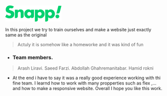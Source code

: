 ![Snapp-logo](image/snappTextLogo.svg)

In this project we try to train ourselves and make a website just exactly same as the original
> Actuly it is somehow like a homeworke and it was kind of fun

- ### Team members. 
> Arash Liravi. 
> Saeed Farzi. 
> Abdollah Ghahremanitabar. 
> Hamid rokni

- At the end i have to say it was a really good experience working with thi fine team.
  I learnd how to work with many propperties such as flex ,... and how to make a responsive website.
  Overall I hope you like this work.
